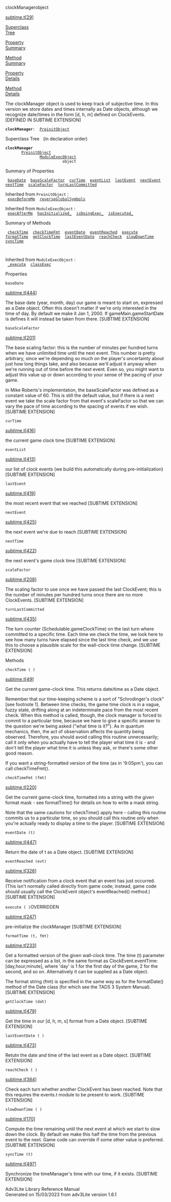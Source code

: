 <span class="title">clockManager</span><span class="type">object</span>

[subtime.t](../file/subtime.t.html)\[[29](../source/subtime.t.html#29)\]

[Superclass  
Tree](#_SuperClassTree_)

[Property  
Summary](#_PropSummary_)

[Method  
Summary](#_MethodSummary_)

[Property  
Details](#_Properties_)

[Method  
Details](#_Methods_)

<div class="fdesc">

The clockManager object is used to keep track of subjective time. In
this version we store dates and times internally as Date objects,
although we recognize date/times in the form \[d, h, m\] defined on
ClockEvents. \[DEFINED IN SUBTIME EXTENSION\]

**`clockManager`**` :   `[`PreinitObject`](../object/PreinitObject.html)

</div>

<span id="_SuperClassTree_"></span>

<div class="mjhd">

<span class="hdln">Superclass Tree</span>   (in declaration order)

</div>

**`clockManager`**  
`         `[`PreinitObject`](../object/PreinitObject.html)  
`                 `[`ModuleExecObject`](../object/ModuleExecObject.html)  
`                         object`  
<span id="_PropSummary_"></span>

<div class="mjhd">

<span class="hdln">Summary of Properties</span>  

</div>

` `[`baseDate`](#baseDate)`  `[`baseScaleFactor`](#baseScaleFactor)`  `[`curTime`](#curTime)`  `[`eventList`](#eventList)`  `[`lastEvent`](#lastEvent)`  `[`nextEvent`](#nextEvent)`  `[`nextTime`](#nextTime)`  `[`scaleFactor`](#scaleFactor)`  `[`turnLastCommitted`](#turnLastCommitted)`  `

Inherited from `PreinitObject` :  
` `[`execBeforeMe`](../object/PreinitObject.html#execBeforeMe)`  `[`reverseGlobalSymbols`](../object/PreinitObject.html#reverseGlobalSymbols)`  `

Inherited from `ModuleExecObject` :  
` `[`execAfterMe`](../object/ModuleExecObject.html#execAfterMe)`  `[`hasInitialized_`](../object/ModuleExecObject.html#hasInitialized_)`  `[`isDoingExec_`](../object/ModuleExecObject.html#isDoingExec_)`  `[`isExecuted_`](../object/ModuleExecObject.html#isExecuted_)`  `

<span id="_MethodSummary_"></span>

<div class="mjhd">

<span class="hdln">Summary of Methods</span>  

</div>

` `[`checkTime`](#checkTime)`  `[`checkTimeFmt`](#checkTimeFmt)`  `[`eventDate`](#eventDate)`  `[`eventReached`](#eventReached)`  `[`execute`](#execute)`  `[`formatTime`](#formatTime)`  `[`getClockTime`](#getClockTime)`  `[`lastEventDate`](#lastEventDate)`  `[`reachCheck`](#reachCheck)`  `[`slowDownTime`](#slowDownTime)`  `[`syncTime`](#syncTime)`  `

` `

Inherited from `ModuleExecObject` :  
` `[`_execute`](../object/ModuleExecObject.html#_execute)`  `[`classExec`](../object/ModuleExecObject.html#classExec)`  `

<span id="_Properties_"></span>

<div class="mjhd">

<span class="hdln">Properties</span>  

</div>

<span id="baseDate"></span>

`baseDate`

[subtime.t](../file/subtime.t.html)\[[444](../source/subtime.t.html#444)\]

<div class="desc">

The base date (year, month, day) our game is meant to start on,
expressed as a Date object. Often this doesn't matter if we're only
interested in the time of day. By default we make it Jan 1, 2000. If
gameMain.gameStartDate is defines it will instead be taken from there.
\[SUBTIME EXTENSION\]

</div>

<span id="baseScaleFactor"></span>

`baseScaleFactor`

[subtime.t](../file/subtime.t.html)\[[201](../source/subtime.t.html#201)\]

<div class="desc">

The base scaling factor: this is the number of minutes per hundred turns
when we have unlimited time until the next event. This number is pretty
arbitrary, since we're depending so much on the player's uncertainty
about just how long things take, and also because we'll adjust it anyway
when we're running out of time before the next event. Even so, you might
want to adjust this value up or down according to your sense of the
pacing of your game.

In Mike Roberts's implementation, the baseScaleFactor was defined as a
constant value of 60. This is still the default value, but if there is a
next event we take the scale factor from that event's scaleFactor so
that we can vary the pace of time according to the spacing of events if
we wish. \[SUBTIME EXTENSION\]

</div>

<span id="curTime"></span>

`curTime`

[subtime.t](../file/subtime.t.html)\[[416](../source/subtime.t.html#416)\]

<div class="desc">

the current game clock time \[SUBTIME EXTENSION\]

</div>

<span id="eventList"></span>

`eventList`

[subtime.t](../file/subtime.t.html)\[[413](../source/subtime.t.html#413)\]

<div class="desc">

our list of clock events (we build this automatically during
pre-initialization) \[SUBTIME EXTENSION\]

</div>

<span id="lastEvent"></span>

`lastEvent`

[subtime.t](../file/subtime.t.html)\[[419](../source/subtime.t.html#419)\]

<div class="desc">

the most recent event that we reached \[SUBTIME EXTENSION\]

</div>

<span id="nextEvent"></span>

`nextEvent`

[subtime.t](../file/subtime.t.html)\[[425](../source/subtime.t.html#425)\]

<div class="desc">

the next event we're due to reach \[SUBTIME EXTENSION\]

</div>

<span id="nextTime"></span>

`nextTime`

[subtime.t](../file/subtime.t.html)\[[422](../source/subtime.t.html#422)\]

<div class="desc">

the next event's game clock time \[SUBTIME EXTENSION\]

</div>

<span id="scaleFactor"></span>

`scaleFactor`

[subtime.t](../file/subtime.t.html)\[[208](../source/subtime.t.html#208)\]

<div class="desc">

The scaling factor to use once we have passed the last ClockEvent; this
is the number of minutes per hundred turns once there are no more
ClockEvents. \[SUBTIME EXTENSION\]

</div>

<span id="turnLastCommitted"></span>

`turnLastCommitted`

[subtime.t](../file/subtime.t.html)\[[435](../source/subtime.t.html#435)\]

<div class="desc">

The turn counter (Schedulable.gameClockTime) on the last turn where
committed to a specific time. Each time we check the time, we look here
to see how many turns have elapsed since the last time check, and we use
this to choose a plausible scale for the wall-clock time change.
\[SUBTIME EXTENSION\]

</div>

<span id="_Methods_"></span>

<div class="mjhd">

<span class="hdln">Methods</span>  

</div>

<span id="checkTime"></span>

`checkTime ( )`

[subtime.t](../file/subtime.t.html)\[[49](../source/subtime.t.html#49)\]

<div class="desc">

Get the current game-clock time. This returns date/time as a Date
object.

Remember that our time-keeping scheme is a sort of "Schrodinger's clock"
\[see footnote 1\]. Between time checks, the game time clock is in a
vague, fuzzy state, drifting along at an indeterminate pace from the
most recent check. When this method is called, though, the clock manager
is forced to commit to a particular time, because we have to give a
specific answer to the question we're being asked ("what time is it?").
As in quantum mechanics, then, the act of observation affects the
quantity being observed. Therefore, you should avoid calling this
routine unnecessarily; call it only when you actually have to tell the
player what time it is - and don't tell the player what time it is
unless they ask, or there's some other good reason.

If you want a string-formatted version of the time (as in '9:05pm'), you
can call checkTimeFmt().

</div>

<span id="checkTimeFmt"></span>

`checkTimeFmt (fmt)`

[subtime.t](../file/subtime.t.html)\[[220](../source/subtime.t.html#220)\]

<div class="desc">

Get the current game-clock time, formatted into a string with the given
format mask - see formatTime() for details on how to write a mask
string.

Note that the same cautions for checkTime() apply here - calling this
routine commits us to a particular time, so you should call this routine
only when you're actually ready to display a time to the player.
\[SUBTIME EXTENSION\]

</div>

<span id="eventDate"></span>

`eventDate (t)`

[subtime.t](../file/subtime.t.html)\[[447](../source/subtime.t.html#447)\]

<div class="desc">

Return the date of t as a Date object. \[SUBTIME EXTENSION\]

</div>

<span id="eventReached"></span>

`eventReached (evt)`

[subtime.t](../file/subtime.t.html)\[[326](../source/subtime.t.html#326)\]

<div class="desc">

Receive notification from a clock event that an event has just occurred.
(This isn't normally called directly from game code; instead, game code
should usually call the ClockEvent object's eventReached() method.)
\[SUBTIME EXTENSION\]

</div>

<span id="execute"></span>

`execute ( )`<span class="rem">OVERRIDDEN</span>

[subtime.t](../file/subtime.t.html)\[[247](../source/subtime.t.html#247)\]

<div class="desc">

pre-initialize the clockManager \[SUBTIME EXTENSION\]

</div>

<span id="formatTime"></span>

`formatTime (t, fmt)`

[subtime.t](../file/subtime.t.html)\[[233](../source/subtime.t.html#233)\]

<div class="desc">

Get a formatted version of the given wall-clock time. The time (t)
parameter can be expressed as a list, in the same format as
ClockEvent.eventTime: \[day,hour,minute\], where 'day' is 1 for the
first day of the game, 2 for the second, and so on. Alternatively it can
be supplied as a Date object.

The format string (fmt) is specified in the same way as for the
formatDate() method of the Date class (for which see the TADS 3 System
Manual). \[SUBTIME EXTENSION\]

</div>

<span id="getClockTime"></span>

`getClockTime (dat)`

[subtime.t](../file/subtime.t.html)\[[479](../source/subtime.t.html#479)\]

<div class="desc">

Get the time in our \[d, h, m, s\] format from a Date object. \[SUBTIME
EXTENSION\]

</div>

<span id="lastEventDate"></span>

`lastEventDate ( )`

[subtime.t](../file/subtime.t.html)\[[473](../source/subtime.t.html#473)\]

<div class="desc">

Retutn the date and time of the last event as a Date object. \[SUBTIME
EXTENSION\]

</div>

<span id="reachCheck"></span>

`reachCheck ( )`

[subtime.t](../file/subtime.t.html)\[[384](../source/subtime.t.html#384)\]

<div class="desc">

Check each turn whether another ClockEvent has been reached. Note that
this requires the events.t module to be present to work. \[SUBTIME
EXTENSION\]

</div>

<span id="slowDownTime"></span>

`slowDownTime ( )`

[subtime.t](../file/subtime.t.html)\[[170](../source/subtime.t.html#170)\]

<div class="desc">

Compute the time remaining until the next event at which we start to
slow down the clock. By default we make this half the time from the
previous event to the next. Game code can override if some other value
is preferred. \[SUBTIME EXTENSION\]

</div>

<span id="syncTime"></span>

`syncTime (t)`

[subtime.t](../file/subtime.t.html)\[[497](../source/subtime.t.html#497)\]

<div class="desc">

Synchronize the timeManager's time with our time, if it exists.
\[SUBTIME EXTENSION\]

</div>

<div class="ftr">

Adv3Lite Library Reference Manual  
Generated on 15/03/2023 from adv3Lite version 1.6.1

</div>
